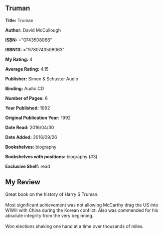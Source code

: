 ## Truman

**Title:** Truman

**Author:** David McCullough

**ISBN:** ="0743508068"

**ISBN13:** ="9780743508063"

**My Rating:** 4

**Average Rating:** 4.15

**Publisher:** Simon & Schuster Audio

**Binding:** Audio CD

**Number of Pages:** 6

**Year Published:** 1992

**Original Publication Year:** 1992

**Date Read:** 2016/04/30

**Date Added:** 2016/09/26

**Bookshelves:** biography

**Bookshelves with positions:** biography (#3)

**Exclusive Shelf:** read


## My Review

Great book on the history of Harry S Truman. <br/><br/>Most significant achievement was not allowing McCarthy drag the US into WWIII with China during the Korean conflict. Also was commended for his absolute integrity from the very beginning. <br/><br/>Won elections shaking one hand at a time over thousands of miles.
